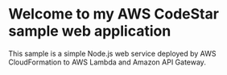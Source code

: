 Welcome to my AWS CodeStar sample web application
==================================================

This sample is a simple Node.js web service deployed by AWS CloudFormation to AWS Lambda and Amazon API Gateway.
